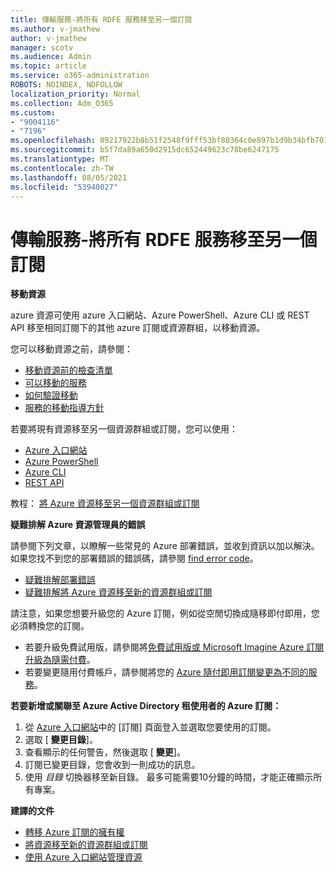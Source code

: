 ```yaml
---
title: 傳輸服務-將所有 RDFE 服務移至另一個訂閱
ms.author: v-jmathew
author: v-jmathew
manager: scotv
ms.audience: Admin
ms.topic: article
ms.service: o365-administration
ROBOTS: NOINDEX, NOFOLLOW
localization_priority: Normal
ms.collection: Adm_O365
ms.custom:
- "9004116"
- "7196"
ms.openlocfilehash: 89217922b8b51f2548f9fff53bf80364c0e897b1d9b34bfb7016f0b0f197cf17
ms.sourcegitcommit: b5f7da89a650d2915dc652449623c78be6247175
ms.translationtype: MT
ms.contentlocale: zh-TW
ms.lasthandoff: 08/05/2021
ms.locfileid: "53940027"
---
```

# <a name="transfer-services---move-all-rdfe-services-to-another-subscription"></a>傳輸服務-將所有 RDFE 服務移至另一個訂閱

**移動資源**

azure 資源可使用 azure 入口網站、Azure PowerShell、Azure CLI 或 REST API 移至相同訂閱下的其他 azure 訂閱或資源群組，以移動資源。

您可以移動資源之前，請參閱：

- [移動資源前的檢查清單](https://docs.microsoft.com/azure/azure-resource-manager/resource-group-move-resources?WT.mc_id=Portal-Microsoft_Azure_Support#checklist-before-moving-resources)
- [可以移動的服務](https://docs.microsoft.com/azure/azure-resource-manager/move-support-resources?WT.mc_id=Portal-Microsoft_Azure_Support)
- [如何驗證移動](https://docs.microsoft.com/azure/azure-resource-manager/resource-group-move-resources?WT.mc_id=Portal-Microsoft_Azure_Support#validate-move)
- [服務的移動指導方針](https://docs.microsoft.com/azure/azure-resource-manager/move-limitations/app-service-move-limitations?WT.mc_id=Portal-Microsoft_Azure_Support)

若要將現有資源移至另一個資源群組或訂閱，您可以使用：

- [Azure 入口網站](https://docs.microsoft.com/azure/azure-resource-manager/resource-group-move-resources?WT.mc_id=Portal-Microsoft_Azure_Support#use-the-portal)
- [Azure PowerShell](https://docs.microsoft.com/azure/azure-resource-manager/resource-group-move-resources?WT.mc_id=Portal-Microsoft_Azure_Support#use-azure-powershell)
- [Azure CLI](https://docs.microsoft.com/azure/azure-resource-manager/resource-group-move-resources?WT.mc_id=Portal-Microsoft_Azure_Support#use-azure-cli)
- [REST API](https://docs.microsoft.com/azure/azure-resource-manager/resource-group-move-resources?WT.mc_id=Portal-Microsoft_Azure_Support#use-rest-api)

教程： [將 Azure 資源移至另一個資源群組或訂閱](https://docs.microsoft.com/azure/azure-resource-manager/resource-manager-tutorial-move-resources)

**疑難排解 Azure 資源管理員的錯誤**

請參閱下列文章，以瞭解一些常見的 Azure 部署錯誤，並收到資訊以加以解決。 如果您找不到您的部署錯誤的錯誤碼，請參閱 [find error code](https://docs.microsoft.com/azure/azure-resource-manager/resource-manager-common-deployment-errors?WT.mc_id=Portal-Microsoft_Azure_Support#find-error-code)。

- [疑難排解部署錯誤](https://docs.microsoft.com/azure/azure-resource-manager/resource-manager-common-deployment-errors)
- [疑難排解將 Azure 資源移至新的資源群組或訂閱](https://docs.microsoft.com/azure/azure-resource-manager/troubleshoot-move)

請注意，如果您想要升級您的 Azure 訂閱，例如從空閒切換成隨移即付即用，您必須轉換您的訂閱。

- 若要升級免費試用版，請參閱將[免費試用版或 Microsoft Imagine Azure 訂閱升級為隨需付費](https://docs.microsoft.com/azure/billing/billing-upgrade-azure-subscription)。
- 若要變更隨用付費帳戶，請參閱將您的 [Azure 隨付即用訂閱變更為不同的服務](https://docs.microsoft.com/azure/billing/billing-how-to-switch-azure-offer)。

**若要新增或關聯至 Azure Active Directory 租使用者的 Azure 訂閱：**

1. 從 [Azure 入口網站](https://portal.azure.com/#blade/Microsoft_Azure_Billing/SubscriptionsBlade)中的 [訂閱] 頁面登入並選取您要使用的訂閱。
2. 選取 [ **變更目錄**]。
3. 查看顯示的任何警告，然後選取 [ **變更**]。
4. 訂閱已變更目錄，您會收到一則成功的訊息。
5. 使用 *目錄* 切換器移至新目錄。 最多可能需要10分鐘的時間，才能正確顯示所有專案。

**建譯的文件**

- [轉移 Azure 訂閱的擁有權](https://docs.microsoft.com/azure/billing-subscription-transfer)
- [將資源移至新的資源群組或訂閱](https://docs.microsoft.com/azure/azure-resource-manager/resource-group-move-resources)
- [使用 Azure 入口網站管理資源](https://docs.microsoft.com/azure/azure-resource-manager/resource-group-portal)
